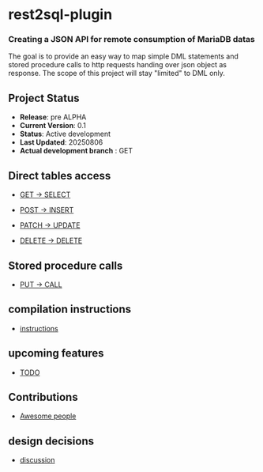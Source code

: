 # rest2sql-plugin 
### Creating a JSON API for remote consumption of MariaDB datas

The goal is to provide an easy way to map simple DML statements and stored procedure calls to http requests handing over json object as response. The scope of this project will stay "limited" to DML only.

## Project Status

- **Release**: pre ALPHA
- **Current Version**: 0.1
- **Status**: Active development
- **Last Updated**: 20250806
- **Actual development branch** : GET

## Direct tables access

* [GET → SELECT](https://github.com/SylvainA77/JSON-API-plugin/blob/main/doc/handle_get_request.md)  

* [POST → INSERT](https://github.com/SylvainA77/JSON2SQL-plugin/blob/main/doc/handle_post_request.md)  

* [PATCH → UPDATE](https://github.com/SylvainA77/JSON2SQL-plugin/blob/main/doc/handle_patch_request.md)  

* [DELETE → DELETE](https://github.com/SylvainA77/JSON2SQL-plugin/blob/main/doc/handle_delete_request.md)


## Stored procedure calls

* [PUT → CALL](https://github.com/SylvainA77/JSON2SQL-plugin/blob/main/doc/handle_put_request.md)
  
## compilation instructions

* [instructions](https://github.com/SylvainA77/JSON-API-plugin/blob/main/doc/compilation.md)

## upcoming features

* [TODO](https://github.com/SylvainA77/JSON-API-plugin/blob/main/doc/TODO.md)

## Contributions

* [Awesome people](https://github.com/SylvainA77/JSON-API-plugin/blob/main/Contributions.md)

## design decisions
* [discussion](https://github.com/SylvainA77/JSON2SQL-plugin/blob/main/doc/stack-n-architecture-decisions.md)
